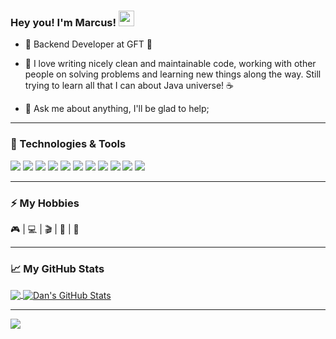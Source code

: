 ### Hey you! I'm Marcus! <img src="https://media.giphy.com/media/hvRJCLFzcasrR4ia7z/giphy.gif" width="25px">

- 🔭 Backend Developer at GFT :rocket:

- 🌱 I love writing nicely clean and maintainable code, working with other people on solving problems and learning new things along the way.
Still trying to learn all that I can about Java universe! :coffee:

- 💬 Ask me about anything, I'll be glad to help;
---

### 🔧 Technologies & Tools

![](https://img.shields.io/badge/Editor-Visual_Studio_Code-informational?style=flat&logo=visual-studio-code&logoColor=white&labelColor=9c9c9c&color=cdd5e0)
![](https://img.shields.io/badge/Editor-Eclipse-informational?style=flat&logo=eclipse&logoColor=white&labelColor=9c9c9c&color=cdd5e0)
![](https://img.shields.io/badge/Editor-IntelliJ-informational?style=flat&logo=eclipse&logoColor=white&labelColor=9c9c9c&color=cdd5e0)
![](https://img.shields.io/badge/Code-HTML5-informational?style=flat&logo=html5&logoColor=white&labelColor=9c9c9c&color=cdd5e0)
![](https://img.shields.io/badge/Code-CSS3-informational?style=flat&logo=css3&logoColor=white&labelColor=9c9c9c&color=cdd5e0)
![](https://img.shields.io/badge/Tools-Spring-informational?style=flat&logo=spring&logoColor=white&labelColor=9c9c9c&color=cdd5e0)
![](https://img.shields.io/badge/Code-JavaScript-informational?style=flat&logo=javascript&logoColor=white&labelColor=9c9c9c&color=cdd5e0)
![](https://img.shields.io/badge/Code-Java-informational?style=flat&logo=java&logoColor=white&labelColor=9c9c9c&color=cdd5e0)
![](https://img.shields.io/badge/Tools-MySQL-informational?style=flat&logo=mysql&logoColor=white&labelColor=9c9c9c&color=cdd5e0)
![](https://img.shields.io/badge/Tools-Node.js-informational?style=flat&logo=node.js&logoColor=white&labelColor=9c9c9c&color=cdd5e0)
![](https://img.shields.io/badge/Tools-MongoDB.js-informational?style=flat&logo=mongodb&logoColor=white&labelColor=9c9c9c&color=cdd5e0)

  ---
  
### ⚡ My Hobbies

:video_game: | :computer: | :clapper: | :book: | :bicyclist: 

---

### 📈 My GitHub Stats

<a href="https://github.com/marcusscalet/marcusscalet">
  <img align="center" src="https://github-readme-stats.vercel.app/api/top-langs/?username=marcusscalet&hide=html&bg_color=031a1f&title_color=bdddff&compact&text_color=44a7c4&icon_color=0e6b7f" />
</a>
<a href="https://github.com/marcusscalet/marcusscalet">
  <img align="center" src="https://github-readme-stats.vercel.app/api?username=marcusscalet&show_icons=true&show_owner=true&line_height=27&count_private=true&include_all_commits=true&title_color=bdddff&text_color=1cd6ff&icon_color=ef8539&bg_color=031a1f" alt="Dan's GitHub Stats" />
</a>


---
![](https://visitor-badge.glitch.me/badge?page_id=marcusscalet.marcusscalet)
